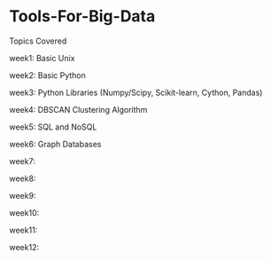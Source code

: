 # Tools-For-Big-Data

Topics Covered

week1:	Basic Unix

week2:	Basic Python

week3:	Python Libraries (Numpy/Scipy, Scikit-learn, Cython, Pandas)

week4:	DBSCAN Clustering Algorithm

week5:	SQL and NoSQL

week6:	Graph Databases

week7:

week8:

week9:

week10:

week11:

week12:

